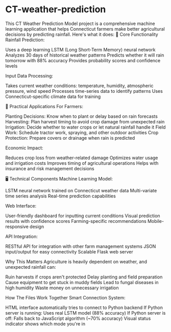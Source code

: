 # CT-weather-prediction
This CT Weather Prediction Model project is a comprehensive machine learning application that helps Connecticut farmers make better agricultural decisions by predicting rainfall. Here's what it does:
🎯 Core Functionality
Rainfall Prediction:

Uses a deep learning LSTM (Long Short-Term Memory) neural network
Analyzes 30 days of historical weather patterns
Predicts whether it will rain tomorrow with 88% accuracy
Provides probability scores and confidence levels

Input Data Processing:

Takes current weather conditions: temperature, humidity, atmospheric pressure, wind speed
Processes time-series data to identify patterns
Uses Connecticut-specific climate data for training

🚜 Practical Applications
For Farmers:

Planting Decisions: Know when to plant or delay based on rain forecasts
Harvesting: Plan harvest timing to avoid crop damage from unexpected rain
Irrigation: Decide whether to water crops or let natural rainfall handle it
Field Work: Schedule tractor work, spraying, and other outdoor activities
Crop Protection: Prepare covers or drainage when rain is predicted

Economic Impact:

Reduces crop loss from weather-related damage
Optimizes water usage and irrigation costs
Improves timing of agricultural operations
Helps with insurance and risk management decisions

🖥️ Technical Components
Machine Learning Model:

LSTM neural network trained on Connecticut weather data
Multi-variate time series analysis
Real-time prediction capabilities

Web Interface:

User-friendly dashboard for inputting current conditions
Visual prediction results with confidence scores
Farming-specific recommendations
Mobile-responsive design

API Integration:

RESTful API for integration with other farm management systems
JSON input/output for easy connectivity
Scalable Flask web server

Why This Matters
Agriculture is heavily dependent on weather, and unexpected rainfall can:

Ruin harvests if crops aren't protected
Delay planting and field preparation
Cause equipment to get stuck in muddy fields
Lead to fungal diseases in high humidity
Waste money on unnecessary irrigation

How The Files Work Together
Smart Connection System:

HTML interface automatically tries to connect to Python backend
If Python server is running: Uses real LSTM model (88% accuracy)
If Python server is off: Falls back to JavaScript algorithm (~70% accuracy)
Visual status indicator shows which mode you're in

